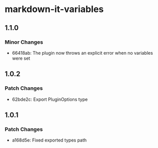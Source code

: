 # markdown-it-variables

## 1.1.0

### Minor Changes

- 66418ab: The plugin now throws an explicit error when no variables were set

## 1.0.2

### Patch Changes

- 62bde2c: Export PluginOptions type

## 1.0.1

### Patch Changes

- a168d5e: Fixed exported types path
